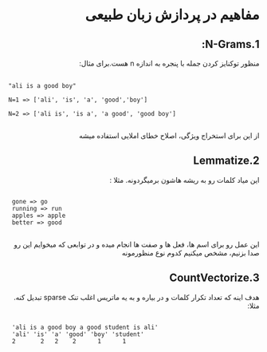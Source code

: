 <h1 dir='rtl'>
مفاهیم در پردازش زبان طبیعی
</h1>
<h2 dir='rtl'>
1.N-Grams:
</h2>
<p dir='rtl'>
منظور توکنایز کردن جمله با پنجره به اندازه n هست.برای مثال:
 </p>
 <pre> <code>
"ali is a good boy" <br>
N=1 => ['ali', 'is', 'a', 'good','boy'] <br>
N=2 => ['ali is', 'is a', 'a good', 'good boy']
    </code></pre>
 <p dir = 'rtl'>
 از این برای استخراج ویژگی، اصلاح خطای املایی استفاده میشه
</p>

<h2 dir='rtl'>
 2.Lemmatize
 </h2>
 <p dir='rtl'>
این میاد کلمات رو به ریشه هاشون برمیگردونه. مثلا :
 </p>
 <pre><code>
 gone => go
 running => run
 apples => apple
 better => good
 </code></pre>
 <p dir = 'rtl'>
 این عمل رو برای اسم ها، فعل ها و صفت ها انجام میده و در توابعی که میخوایم این رو صدا بزنیم، مشخص میکنیم کدوم نوع منظورمونه
 </p>

<h2 dir = 'rtl'> 
 3.CountVectorize
 </h2>
 <p dir = 'rtl'>
 هدف اینه که تعداد تکرار کلمات و در بیاره و به یه ماتریس اغلب تنک sparse تبدیل کنه. مثلا:
 </p>
 <pre><code>
 'ali is a good boy a good student is ali'
 'ali' 'is' 'a' 'good' 'boy' 'student'
 2       2   2    2      1      1
</code> </pre>
